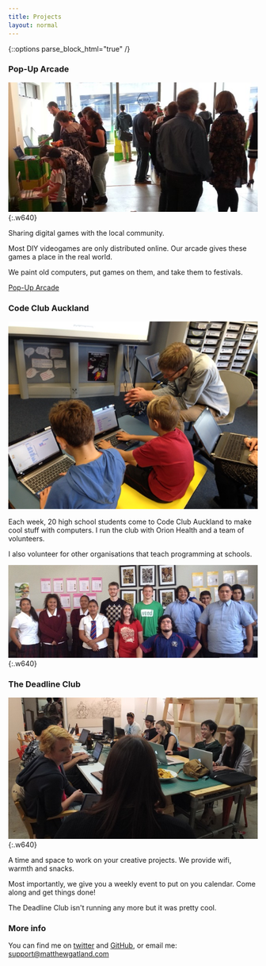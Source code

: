 ```yaml
---
title: Projects
layout: normal
---
```


{::options parse_block_html="true" /}

<h3>Pop-Up Arcade</h3>

![Pop-Up Arcade](/images/pop-up-arcade.jpg){:.w640}

Sharing digital games with the local community.

Most DIY videogames are only distributed online. Our arcade gives these games a place in the real world.

We paint old computers, put games on them, and take them to festivals.

[Pop-Up Arcade](http://popuparcade.co.nz)

<h3>Code Club Auckland</h3>

![Teaching Scratch for FutureInTech](/images/workshops-futureintech.jpg)

Each week, 20 high school students come to Code Club Auckland to make cool stuff with computers. I run the club with Orion Health and a team of volunteers.

I also volunteer for other organisations that teach programming at schools.

![Teaching HTML and CSS for Gather](/images/workshops-gather.jpg){:.w640}

<!--
Talks:
- Avondale College (FutureInTech) 2014-07-25
- Mount Roskill Grammar School (ICT-Connect)
- Glendowie College (FIT)

Scratch workshops (Future In Tech):
- Rosebank Road 2014-08-29
- Epsom Normal Primary School (again) 2014-08-18
- Pt. England School 2014-08-08
- Ponsonby Primary School
- Epsom Normal Primary School 2014-06-23

Gather HTML+CSS or Python workshops:
- Kelston Girls' College 2014-08-15 
- Tamaki College
- Howick College
- Mount Roskill Grammar School
- Westlake Girls' High School
- Okaihau College-->

<h3>The Deadline Club</h3>

![Deadline Club #4](/images/deadline-club.jpg){:.w640}

A time and space to work on your creative projects. We provide wifi, warmth and snacks.

Most importantly, we give you a weekly event to put on you calendar. Come along and get things done!

The Deadline Club isn't running any more but it was pretty cool.

<h3>More info</h3>

You can find me on [twitter](http://twitter.com/mgatland) and [GitHub](http://www.github.com/mgatland), or email me: <support@matthewgatland.com>

